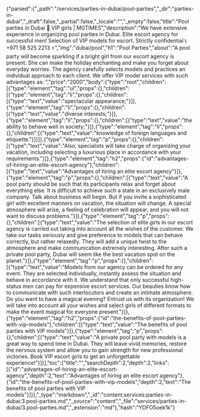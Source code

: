 {"parsed":{"_path":"/services/parties-in-dubai/pool-parties","_dir":"parties-in-dubai","_draft":false,"_partial":false,"_locale":"","_empty":false,"title":"Pool parties in Dubai 🖤 VIP girls | MGTIMES","description":"We have extensive experience in organizing pool parties in Dubai. Elite escort agency for successful men! Selection of VIP models for escort. Strictly confidential 📞 +971 58 525 2213 ⚡","img":"dubai/pool","h1":"Pool Parties","about":"A pool party will become sparkling if a bright girl from our escort agency is present. She can make the holiday enchanting and make you forget about everyday worries. The agency carefully selects models and practices an individual approach to each client. We offer VIP model services with such advantages as: ","price":"2000","body":{"type":"root","children":[{"type":"element","tag":"ul","props":{},"children":[{"type":"element","tag":"li","props":{},"children":[{"type":"text","value":"spectacular appearance;"}]},{"type":"element","tag":"li","props":{},"children":[{"type":"text","value":"diverse interests;"}]},{"type":"element","tag":"li","props":{},"children":[{"type":"text","value":"the ability to behave well in society;"}]},{"type":"element","tag":"li","props":{},"children":[{"type":"text","value":"knowledge of foreign languages and etiquette."}]}]},{"type":"element","tag":"p","props":{},"children":[{"type":"text","value":"Also, specialists will take charge of organizing your vacation, including selecting a luxurious place in accordance with your requirements."}]},{"type":"element","tag":"h2","props":{"id":"advantages-of-hiring-an-elite-escort-agency"},"children":[{"type":"text","value":"Advantages of hiring an elite escort agency"}]},{"type":"element","tag":"p","props":{},"children":[{"type":"text","value":"A pool party should be such that its participants relax and forget about everything else. It is difficult to achieve such a state in an exclusively male company. Talk about business will begin. But if you invite a sophisticated girl with excellent manners on vacation, the situation will change. A special atmosphere will arise, a feeling of celebration will appear, and you will not want to discuss problems."}]},{"type":"element","tag":"p","props":{},"children":[{"type":"text","value":"The selection of elite girls in our escort agency is carried out taking into account all the wishes of the customer. We take our tasks seriously and give preference to models that can behave correctly, but rather relaxedly. They will add a unique twist to the atmosphere and make communication extremely interesting. After such a private pool party, Dubai will seem like the best vacation spot on the planet."}]},{"type":"element","tag":"p","props":{},"children":[{"type":"text","value":"Models from our agency can be ordered for any event. They are selected individually, instantly assess the situation and behave in accordance with it. We understand that only successful high-status men can pay for expensive escort services. Our beauties know how to communicate with such interlocutors and create an intimate atmosphere. Do you want to have a magical evening? Entrust us with its organization! We will take into account all your wishes and select girls of different formats to make the event magical for everyone present."}]},{"type":"element","tag":"h2","props":{"id":"the-benefits-of-pool-parties-with-vip-models"},"children":[{"type":"text","value":"The benefits of pool parties with VIP models"}]},{"type":"element","tag":"p","props":{},"children":[{"type":"text","value":"A private pool party with models is a great way to spend time in Dubai. They will leave vivid memories, restore the nervous system and allow you to gain strength for new professional victories. Book VIP escort girls to get an unforgettable experience!"}]}],"toc":{"title":"","searchDepth":2,"depth":2,"links":[{"id":"advantages-of-hiring-an-elite-escort-agency","depth":2,"text":"Advantages of hiring an elite escort agency"},{"id":"the-benefits-of-pool-parties-with-vip-models","depth":2,"text":"The benefits of pool parties with VIP models"}]}},"_type":"markdown","_id":"content:services:parties-in-dubai:3.pool-parties.md","_source":"content","_file":"services/parties-in-dubai/3.pool-parties.md","_extension":"md"},"hash":"YDFO5oek1k"}